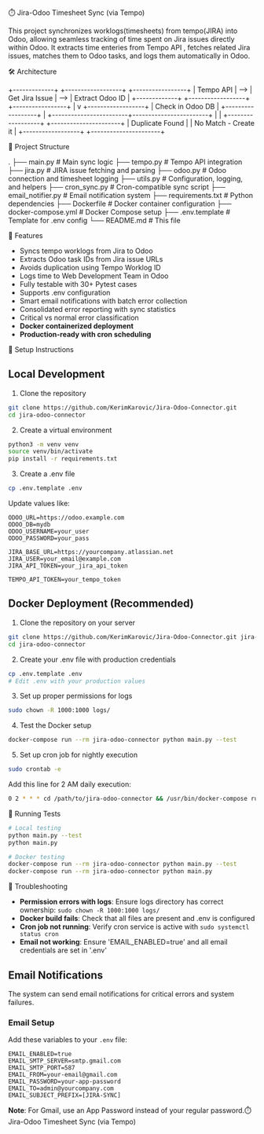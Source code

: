 ⏱️ Jira-Odoo Timesheet Sync (via Tempo)

This project synchronizes worklogs(timesheets) from tempo(JIRA) into Odoo, allowing seamless tracking of time spent on Jira issues directly within Odoo. It extracts time enteries from Tempo API , fetches related Jira issues, matches them to Odoo tasks, and logs them automatically in Odoo.

🛠️ Architecture

+-------------+     +------------------+     +-----------------+
|   Tempo API | --> | Get Jira Issue   | --> | Extract Odoo ID |
+-------------+     +------------------+     +-----------------+
                                             |
                                              v
                                      +------------------+
                                      | Check in Odoo DB |
                                      +------------------+
                                              |
                     +------------------------+------------------------+
                     |                                                 |
             +------------------+                          +----------------------+
             | Duplicate Found  |                          | No Match - Create it |
             +------------------+                          +----------------------+

📁 Project Structure

.
├── main.py                   # Main sync logic
├── tempo.py                  # Tempo API integration
├── jira.py                   # JIRA issue fetching and parsing
├── odoo.py                   # Odoo connection and timesheet logging
├── utils.py                  # Configuration, logging, and helpers
├── cron_sync.py              # Cron-compatible sync script
├── email_notifier.py         # Email notification system 
├── requirements.txt          # Python dependencies
├── Dockerfile                # Docker container configuration
├── docker-compose.yml        # Docker Compose setup
├── .env.template             # Template for .env config
└── README.md                 # This file

🚀 Features

- Syncs tempo worklogs from Jira to Odoo 
- Extracts Odoo task IDs from Jira issue URLs
- Avoids duplication using Tempo Worklog ID
- Logs time to Web Development Team in Odoo
- Fully testable with 30+ Pytest cases 
- Supports .env configuration
- Smart email notifications with batch error collection
- Consolidated error reporting with sync statistics
- Critical vs normal error classification
- **Docker containerized deployment**
- **Production-ready with cron scheduling**

🔧 Setup Instructions

## Local Development

1. Clone the repository
```bash
git clone https://github.com/KerimKarovic/Jira-Odoo-Connector.git
cd jira-odoo-connector
```

2. Create a virtual environment
```bash
python3 -m venv venv
source venv/bin/activate
pip install -r requirements.txt
```

3. Create a .env file 
```bash
cp .env.template .env
```

Update values like:
```env
ODOO_URL=https://odoo.example.com
ODOO_DB=mydb
ODOO_USERNAME=your_user
ODOO_PASSWORD=your_pass

JIRA_BASE_URL=https://yourcompany.atlassian.net
JIRA_USER=your_email@example.com
JIRA_API_TOKEN=your_jira_api_token

TEMPO_API_TOKEN=your_tempo_token
```

## Docker Deployment (Recommended)

1. Clone the repository on your server
```bash
git clone https://github.com/KerimKarovic/Jira-Odoo-Connector.git jira-odoo-connector
cd jira-odoo-connector
```

2. Create your .env file with production credentials
```bash
cp .env.template .env
# Edit .env with your production values
```

3. Set up proper permissions for logs
```bash
sudo chown -R 1000:1000 logs/
```

4. Test the Docker setup
```bash
docker-compose run --rm jira-odoo-connector python main.py --test
```

5. Set up cron job for nightly execution
```bash
sudo crontab -e
```
Add this line for 2 AM daily execution:
```bash
0 2 * * * cd /path/to/jira-odoo-connector && /usr/bin/docker-compose run --rm jira-odoo-connector
```

🧪 Running Tests

```bash
# Local testing
python main.py --test
python main.py

# Docker testing
docker-compose run --rm jira-odoo-connector python main.py --test
docker-compose run --rm jira-odoo-connector python main.py
```

📌 Troubleshooting

- **Permission errors with logs**: Ensure logs directory has correct ownership: `sudo chown -R 1000:1000 logs/`
- **Docker build fails**: Check that all files are present and .env is configured
- **Cron job not running**: Verify cron service is active with `sudo systemctl status cron`
- **Email not working**: Ensure 'EMAIL_ENABLED=true' and all email credentials are set in '.env'

## Email Notifications

The system can send email notifications for critical errors and system failures.

### Email Setup

Add these variables to your `.env` file:
```env
EMAIL_ENABLED=true
EMAIL_SMTP_SERVER=smtp.gmail.com
EMAIL_SMTP_PORT=587
EMAIL_FROM=your-email@gmail.com
EMAIL_PASSWORD=your-app-password
EMAIL_TO=admin@yourcompany.com
EMAIL_SUBJECT_PREFIX=[JIRA-SYNC]
```

**Note**: For Gmail, use an App Password instead of your regular password.⏱️ Jira-Odoo Timesheet Sync (via Tempo)


